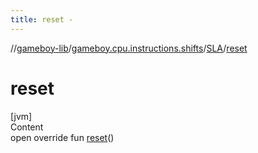 ```yaml
---
title: reset -
---
```

//[gameboy-lib](../../index.md)/[gameboy.cpu.instructions.shifts](../index.md)/[SLA](index.md)/[reset](reset.md)



# reset  
[jvm]  
Content  
open override fun [reset](reset.md)()  



